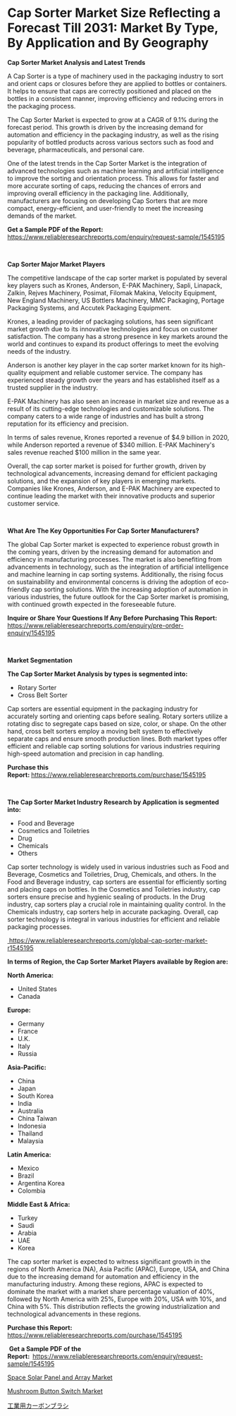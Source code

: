 <p><h1>Cap Sorter Market Size Reflecting a Forecast Till 2031: Market By Type, By Application and By Geography</h1></p><p><strong>Cap Sorter Market Analysis and Latest Trends</strong></p>
<p><p>A Cap Sorter is a type of machinery used in the packaging industry to sort and orient caps or closures before they are applied to bottles or containers. It helps to ensure that caps are correctly positioned and placed on the bottles in a consistent manner, improving efficiency and reducing errors in the packaging process.</p><p>The Cap Sorter Market is expected to grow at a CAGR of 9.1% during the forecast period. This growth is driven by the increasing demand for automation and efficiency in the packaging industry, as well as the rising popularity of bottled products across various sectors such as food and beverage, pharmaceuticals, and personal care.</p><p>One of the latest trends in the Cap Sorter Market is the integration of advanced technologies such as machine learning and artificial intelligence to improve the sorting and orientation process. This allows for faster and more accurate sorting of caps, reducing the chances of errors and improving overall efficiency in the packaging line. Additionally, manufacturers are focusing on developing Cap Sorters that are more compact, energy-efficient, and user-friendly to meet the increasing demands of the market.</p></p>
<p><strong>Get a Sample PDF of the Report:&nbsp;</strong> <a href="https://www.reliableresearchreports.com/enquiry/request-sample/1545195">https://www.reliableresearchreports.com/enquiry/request-sample/1545195</a></p>
<p>&nbsp;</p>
<p><strong>Cap Sorter Major Market Players</strong></p>
<p><p>The competitive landscape of the cap sorter market is populated by several key players such as Krones, Anderson, E-PAK Machinery, Sapli, Linapack, Zalkin, Rejves Machinery, Posimat, Filomak Makina, Velocity Equipment, New England Machinery, US Bottlers Machinery, MMC Packaging, Portage Packaging Systems, and Accutek Packaging Equipment.</p><p>Krones, a leading provider of packaging solutions, has seen significant market growth due to its innovative technologies and focus on customer satisfaction. The company has a strong presence in key markets around the world and continues to expand its product offerings to meet the evolving needs of the industry.</p><p>Anderson is another key player in the cap sorter market known for its high-quality equipment and reliable customer service. The company has experienced steady growth over the years and has established itself as a trusted supplier in the industry.</p><p>E-PAK Machinery has also seen an increase in market size and revenue as a result of its cutting-edge technologies and customizable solutions. The company caters to a wide range of industries and has built a strong reputation for its efficiency and precision.</p><p>In terms of sales revenue, Krones reported a revenue of $4.9 billion in 2020, while Anderson reported a revenue of $340 million. E-PAK Machinery's sales revenue reached $100 million in the same year.</p><p>Overall, the cap sorter market is poised for further growth, driven by technological advancements, increasing demand for efficient packaging solutions, and the expansion of key players in emerging markets. Companies like Krones, Anderson, and E-PAK Machinery are expected to continue leading the market with their innovative products and superior customer service.</p></p>
<p>&nbsp;</p>
<p><strong>What Are The Key Opportunities For Cap Sorter Manufacturers?</strong></p>
<p><p>The global Cap Sorter market is expected to experience robust growth in the coming years, driven by the increasing demand for automation and efficiency in manufacturing processes. The market is also benefiting from advancements in technology, such as the integration of artificial intelligence and machine learning in cap sorting systems. Additionally, the rising focus on sustainability and environmental concerns is driving the adoption of eco-friendly cap sorting solutions. With the increasing adoption of automation in various industries, the future outlook for the Cap Sorter market is promising, with continued growth expected in the foreseeable future.</p></p>
<p><strong>Inquire or Share Your Questions If Any Before Purchasing This Report:</strong> <a href="https://www.reliableresearchreports.com/enquiry/pre-order-enquiry/1545195">https://www.reliableresearchreports.com/enquiry/pre-order-enquiry/1545195</a></p>
<p>&nbsp;</p>
<p><strong>Market Segmentation</strong></p>
<p><strong>The Cap Sorter Market Analysis by types is segmented into:</strong></p>
<p><ul><li>Rotary Sorter</li><li>Cross Belt Sorter</li></ul></p>
<p><p>Cap sorters are essential equipment in the packaging industry for accurately sorting and orienting caps before sealing. Rotary sorters utilize a rotating disc to segregate caps based on size, color, or shape. On the other hand, cross belt sorters employ a moving belt system to effectively separate caps and ensure smooth production lines. Both market types offer efficient and reliable cap sorting solutions for various industries requiring high-speed automation and precision in cap handling.</p></p>
<p><strong>Purchase this Report:&nbsp;</strong><a href="https://www.reliableresearchreports.com/purchase/1545195">https://www.reliableresearchreports.com/purchase/1545195</a></p>
<p>&nbsp;</p>
<p><strong>The Cap Sorter Market Industry Research by Application is segmented into:</strong></p>
<p><ul><li>Food and Beverage</li><li>Cosmetics and Toiletries</li><li>Drug</li><li>Chemicals</li><li>Others</li></ul></p>
<p><p>Cap sorter technology is widely used in various industries such as Food and Beverage, Cosmetics and Toiletries, Drug, Chemicals, and others. In the Food and Beverage industry, cap sorters are essential for efficiently sorting and placing caps on bottles. In the Cosmetics and Toiletries industry, cap sorters ensure precise and hygienic sealing of products. In the Drug industry, cap sorters play a crucial role in maintaining quality control. In the Chemicals industry, cap sorters help in accurate packaging. Overall, cap sorter technology is integral in various industries for efficient and reliable packaging processes.</p></p>
<p><a href="https://www.reliableresearchreports.com/global-cap-sorter-market-r1545195">&nbsp;https://www.reliableresearchreports.com/global-cap-sorter-market-r1545195</a></p>
<p><strong>In terms of Region, the Cap Sorter Market Players available by Region are:</strong></p>
<p>
    <p> <strong> North America: </strong>
        <ul>
            <li>United States</li>
            <li>Canada</li>
        </ul>
        </p> 
    <p> <strong> Europe: </strong>
        <ul>
            <li>Germany</li>
            <li>France</li>
            <li>U.K.</li>
            <li>Italy</li>
            <li>Russia</li>
        </ul>
        </p> 
    <p> <strong> Asia-Pacific: </strong>
        <ul>
            <li>China</li>
            <li>Japan</li>
            <li>South Korea</li>
            <li>India</li>
            <li>Australia</li>
            <li>China Taiwan</li>
            <li>Indonesia</li>
            <li>Thailand</li>
            <li>Malaysia</li>
        </ul>
        </p> 
    <p> <strong> Latin America: </strong>
        <ul>
            <li>Mexico</li>
            <li>Brazil</li>
            <li>Argentina Korea</li>
            <li>Colombia</li>
        </ul>
        </p> 
    <p> <strong> Middle East & Africa: </strong>
        <ul>
            <li>Turkey</li>
            <li>Saudi</li>
            <li>Arabia</li>
            <li>UAE</li>
            <li>Korea</li>
        </ul>
    </p>
    </p>
<p><p>The cap sorter market is expected to witness significant growth in the regions of North America (NA), Asia Pacific (APAC), Europe, USA, and China due to the increasing demand for automation and efficiency in the manufacturing industry. Among these regions, APAC is expected to dominate the market with a market share percentage valuation of 40%, followed by North America with 25%, Europe with 20%, USA with 10%, and China with 5%. This distribution reflects the growing industrialization and technological advancements in these regions.</p></p>
<p><strong>Purchase this Report: </strong><a href="https://www.reliableresearchreports.com/purchase/1545195">https://www.reliableresearchreports.com/purchase/1545195</a></p>
<p>&nbsp;<strong>Get a Sample PDF of the Report:&nbsp;&nbsp;</strong><a href="https://www.reliableresearchreports.com/enquiry/request-sample/1545195">https://www.reliableresearchreports.com/enquiry/request-sample/1545195</a></p>
<p><strong></strong></p>
<p><p><a href="https://iodized-pantydraco-05c.notion.site/Space-Solar-Panel-and-Array-Market-Competitive-Analysis-Market-Trends-and-Forecast-to-2031-aa95ca1f39124759bcae85caddb13b27">Space Solar Panel and Array Market</a></p><p><a href="https://view.publitas.com/reportprime-1/mushroom-button-switch-market-size-reveals-the-best-marketing-channels-in-global-industry/">Mushroom Button Switch Market</a></p><p><a href="https://github.com/lababdou/Market-Research-Report-List-3/blob/main/503016528397.md">工業用カーボンブラシ</a></p></p>